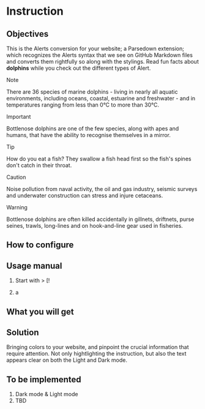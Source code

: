 # Instruction

## Objectives
This is the Alerts conversion for your website; a Parsedown extension; which recognizes the Alerts syntax that we see on GitHub Markdown files and converts them rightfully so along with the stylings. Read fun facts about **dolphins** while you check out the different types of Alert.

> [!NOTE] 
> There are 36 species of marine dolphins - living in nearly all aquatic environments, including oceans, coastal, estuarine and freshwater - and in temperatures ranging from less than 0°C to more than 30°C.

> [!IMPORTANT] 
> Bottlenose dolphins are one of the few species, along with apes and humans, that have the ability to recognise themselves in a mirror.

> [!TIP]
> How do you eat a fish? They swallow a fish head first so the fish's spines don't catch in their throat. 

> [!CAUTION]
> Noise pollution from naval activity, the oil and gas industry, seismic surveys and underwater construction can stress and injure cetaceans.

> [!WARNING]
> Bottlenose dolphins are often killed accidentally in gillnets, driftnets, purse seines, trawls, long-lines and on hook-and-line gear used in fisheries.

## How to configure

## Usage manual

1) Start with > \[!

2) a


## What you will get

## Solution

Bringing colors to your website, and pinpoint the crucial information that require attention. Not only hightlighting the instruction, but also the text appears clear on both the Light and Dark mode.

## To be implemented
1) Dark mode & Light mode
2) TBD